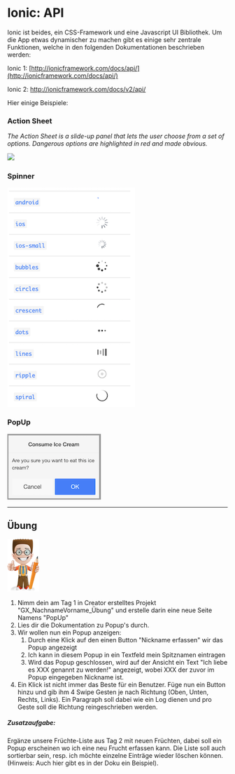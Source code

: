 # Ionic: API

Ionic ist beides, ein CSS-Framework und eine Javascript UI Bibliothek. Um die App etwas dynamischer zu machen gibt es einige sehr zentrale Funktionen, welche in den folgenden Dokumentationen beschrieben werden:

Ionic 1: [http://ionicframework.com/docs/api/](http://ionicframework.com/docs/api/)

Ionic 2: [http://ionicframework.com/docs/v2/api/ ](http://ionicframework.com/docs/v2/api/)

Hier einige Beispiele:

### Action Sheet

_The Action Sheet is a slide-up panel that lets the user choose from a set of options. Dangerous options are highlighted in red and made obvious._

![](http://ionicframework.com.s3.amazonaws.com/docs/controllers/actionSheet.gif)

### Spinner

![](/_allgemein/ion-spinner.png)

### PopUp

![](/_allgemein/ion-popup.png)

---

## Übung

![](/_allgemein/ralph_uebung.png)

1. Nimm dein am Tag 1 in Creator erstelltes  Projekt "GX\_NachnameVorname\_Übung" und erstelle darin eine neue Seite Namens "PopUp"
2. Lies dir die Dokumentation zu Popup's durch.
3. Wir wollen nun ein Popup anzeigen:
   1. Durch eine Klick auf den einen Button "Nickname erfassen" wir das Popup angezeigt
   2. Ich kann in diesem Popup in ein Textfeld mein Spitznamen eintragen
   3. Wird das Popup geschlossen, wird auf der Ansicht ein Text "Ich liebe es XXX genannt zu werden!" angezeigt, wobei XXX der zuvor im Popup eingegeben Nickname ist. 
4. Ein Klick ist nicht immer das Beste für ein Benutzer. Füge nun ein Button hinzu und gib ihm 4 Swipe Gesten je nach Richtung \(Oben, Unten, Rechts, Links\). 
   Ein Paragraph soll dabei wie ein Log dienen und pro Geste soll die Richtung reingeschrieben werden.

##### Zusatzaufgabe:

Ergänze unsere Früchte-Liste aus Tag 2 mit neuen Früchten, dabei soll ein Popup erscheinen wo ich eine neu Frucht erfassen kann. Die Liste soll auch sortierbar sein, resp. ich möchte einzelne Einträge wieder löschen können. \(Hinweis: Auch hier gibt es in der Doku ein Beispiel\).

